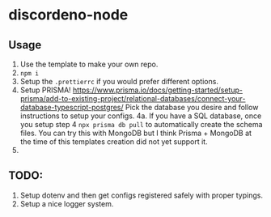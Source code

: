 # discordeno-node

## Usage

1. Use the template to make your own repo.
2. `npm i`
3. Setup the `.prettierrc` if you would prefer different options.
4. Setup PRISMA! https://www.prisma.io/docs/getting-started/setup-prisma/add-to-existing-project/relational-databases/connect-your-database-typescript-postgres/ Pick the database you desire and follow instructions to setup your configs.
4a. If you have a SQL database, once you setup step 4 `npx prisma db pull` to automatically create the schema files. You can try this with MongoDB but I think Prisma + MongoDB at the time of this templates creation did not yet support it.
5. 

## TODO: 

1. Setup dotenv and then get configs registered safely with proper typings.
2. Setup a nice logger system.
